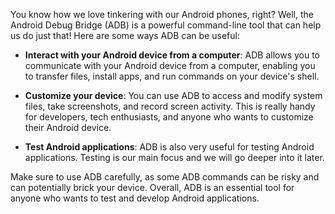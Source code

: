 You know how we love tinkering with our Android phones, right? 
Well, the Android Debug Bridge (ADB) is a powerful command-line tool that can help us do just that! 
Here are some ways ADB can be useful:

- **Interact with your Android device from a computer**: ADB allows you to communicate with your Android device from a computer, enabling you to transfer files, install apps, and run commands on your device's shell.

- **Customize your device**: You can use ADB to access and modify system files, take screenshots, and record screen activity. This is really handy for developers, tech enthusiasts, and anyone who wants to customize their Android device.

- **Test Android applications**: ADB is also very useful for testing Android applications. 
Testing is our main focus and we will go deeper into it later.

Make sure to use ADB carefully, as some ADB commands can be risky and can potentially brick your device. 
Overall, ADB is an essential tool for anyone who wants to test and develop Android applications.
